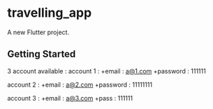 # travelling_app

A new Flutter project.

## Getting Started
3 account available : 
account 1 :  +email : a@1.com
            +password : 111111

account 2 : +email : a@2.com
            +password : 11111111

account 3 : +email : a@3.com
            +pass : 111111
